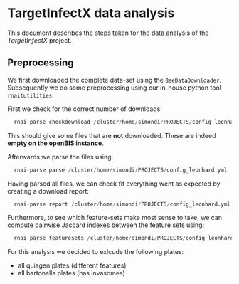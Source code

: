 # TargetInfectX data analysis

This document describes the steps taken for the data analysis of the *TargetInfectX* project.

## Preprocessing

We first downloaded the complete data-set using the `BeeDataDownloader`. Subsequently we do some preprocessing using our in-house python tool `rnaitutilities`.

First we check for the correct number of downloads:

```python 
  rnai-parse checkdownload /cluster/home/simondi/PROJECTS/config_leonhard.yml
```

This should give some files that are **not** downloaded. These are indeed **empty on the openBIS instance**.

Afterwards we parse the files using:

```python
  rnai-parse parse /cluster/home/simondi/PROJECTS/config_leonhard.yml
```

Having parsed all files, we can check fif everything went as expected by creating a download report:

```python
  rnai-parse report /cluster/home/simondi/PROJECTS/config_leonhard.yml
```

Furthermore, to see which feature-sets make most sense to take, we can compute pairwise Jaccard indexes between the feature sets using:

```python
  rnai-parse featuresets /cluster/home/simondi/PROJECTS/config_leonhard.yml
```

For this analysis we decided to exlcude the following plates:

* all quiagen plates (different features)
* all bartonella plates (has invasomes)